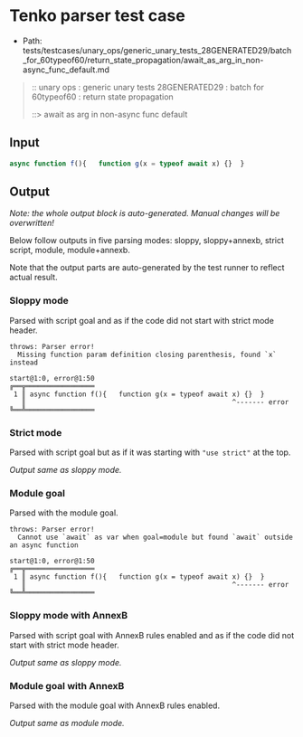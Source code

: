 # Tenko parser test case

- Path: tests/testcases/unary_ops/generic_unary_tests_28GENERATED29/batch_for_60typeof60/return_state_propagation/await_as_arg_in_non-async_func_default.md

> :: unary ops : generic unary tests 28GENERATED29 : batch for 60typeof60 : return state propagation
>
> ::> await as arg in non-async func default

## Input

`````js
async function f(){   function g(x = typeof await x) {}  }
`````

## Output

_Note: the whole output block is auto-generated. Manual changes will be overwritten!_

Below follow outputs in five parsing modes: sloppy, sloppy+annexb, strict script, module, module+annexb.

Note that the output parts are auto-generated by the test runner to reflect actual result.

### Sloppy mode

Parsed with script goal and as if the code did not start with strict mode header.

`````
throws: Parser error!
  Missing function param definition closing parenthesis, found `x` instead

start@1:0, error@1:50
╔══╦═════════════════
 1 ║ async function f(){   function g(x = typeof await x) {}  }
   ║                                                   ^------- error
╚══╩═════════════════

`````

### Strict mode

Parsed with script goal but as if it was starting with `"use strict"` at the top.

_Output same as sloppy mode._

### Module goal

Parsed with the module goal.

`````
throws: Parser error!
  Cannot use `await` as var when goal=module but found `await` outside an async function

start@1:0, error@1:50
╔══╦═════════════════
 1 ║ async function f(){   function g(x = typeof await x) {}  }
   ║                                                   ^------- error
╚══╩═════════════════

`````

### Sloppy mode with AnnexB

Parsed with script goal with AnnexB rules enabled and as if the code did not start with strict mode header.

_Output same as sloppy mode._

### Module goal with AnnexB

Parsed with the module goal with AnnexB rules enabled.

_Output same as module mode._
